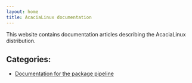 ```yaml
---
layout: home
title: AcaciaLinux documentation
---
```


This website contains documentation articles describing the AcaciaLinux distribution.

## Categories:

- [Documentation for the package pipeline](packages)
